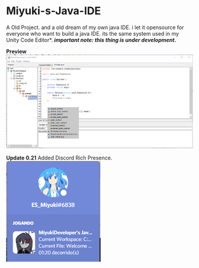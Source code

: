 # Miyuki-s-Java-IDE
A Old Project. and a old dream of my own java IDE. i let it opensource for everyone who want to build a java IDE. its the same system used in my Unity Code Editor*.
***important note: this thing is under development.***

**Preview**
![MiyukiIDE Img](/readme_assets/IDE.PNG)

**Update 0.21**
Added Discord Rich Presence.
![MiyukiIDE Img](/readme_assets/rpc.PNG)
